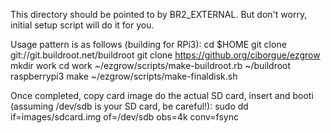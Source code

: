 This directory should be pointed to by BR2_EXTERNAL. But don't worry,
initial setup script will do it for you.

Usage pattern is as follows (building for RPi3):
	cd $HOME
	git clone git://git.buildroot.net/buildroot
	git clone https://github.org/ciborgue/ezgrow
	mkdir work
	cd work
	~/ezgrow/scripts/make-buildroot.rb ~/buildroot raspberrypi3
	make
	~/ezgrow/scripts/make-finaldisk.sh

Once completed, copy card image do the actual SD card, insert and booti
	(assuming /dev/sdb is your SD card, be careful!):
	sudo dd if=images/sdcard.img of=/dev/sdb obs=4k conv=fsync
